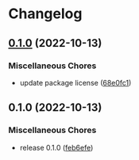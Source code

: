 # Changelog

## [0.1.0](https://github.com/SonicFrog/net-queue/compare/v0.1.0...v0.1.0) (2022-10-13)


### Miscellaneous Chores

* update package license ([68e0fc1](https://github.com/SonicFrog/net-queue/commit/68e0fc16729dd3abb5e2ed5b059f1bd15ed6fea3))

## 0.1.0 (2022-10-13)


### Miscellaneous Chores

* release 0.1.0 ([feb6efe](https://github.com/SonicFrog/net-queue/commit/feb6efe61df132ed54a44ff4cd111f82315349ab))
